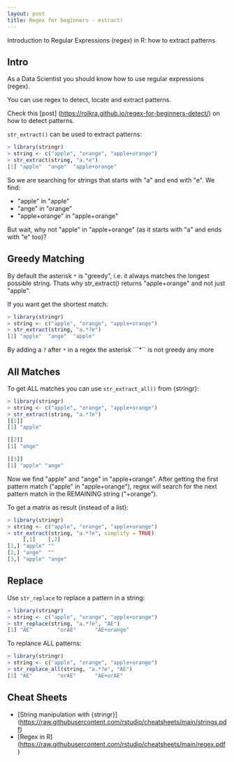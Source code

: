 ```yaml
---
layout: post
title: Regex for beginners - extract!
---
```


Introduction to Regular Expressions (regex) in R: how to extract patterns

## Intro

As a Data Scientist you should know how to use regular expressions (regex). 

You can use regex to detect, locate and extract patterns.

Check this [post] (https://rolkra.github.io/regex-for-beginners-detect/) on how to detect patterns.

```str_extract()``` can be used to extract patterns:


```R
> library(stringr)
> string <- c("apple", "orange", "apple+orange")
> str_extract(string, "a.*e")
[1] "apple"  "ange"  "apple+orange"
```

So we are searching for strings that starts with "a" and end with "e". We find:

* "apple" in "apple"
* "ange" in "orange"
* "apple+orange" in "apple+orange"

But wait, why not "apple" in "apple+orange" (as it starts with "a" and ends with "e" too)?

## Greedy Matching

By default the asterisk ```*``` is "greedy", i.e. it always matches the longest possible string. Thats why str_extract() returns "apple+orange" and not just "apple".

If you want get the shortest match:

```R
> library(stringr)
> string <- c("apple", "orange", "apple+orange")
> str_extract(string, "a.*?e")
[1] "apple"  "ange"  "apple"
```

By adding a ```?``` after ```*``` in a regex the asterisk ```*`` is not greedy any more

## All Matches

To get ALL matches you can use ```str_extract_all()``` from {stringr}:

```R
> library(stringr)
> string <- c("apple", "orange", "apple+orange")
> str_extract(string, "a.*?e")
[[1]]
[1] "apple"

[[2]]
[1] "ange"

[[3]]
[1] "apple" "ange" 
```

Now we find "apple" and "ange" in "apple+orange". After getting the first pattern match ("apple" in "apple+orange"), regex will search for the next pattern match in the REMAINING string ("+orange").

To get a matrix as result (instead of a list):

```R
> library(stringr)
> string <- c("apple", "orange", "apple+orange")
> str_extract(string, "a.*?e", simplify = TRUE)
     [,1]    [,2]  
[1,] "apple" ""    
[2,] "ange"  ""    
[3,] "apple" "ange"
```

## Replace

Use ```str_replace``` to replace a pattern in a string:

```R
> library(stringr)
> string <- c("apple", "orange", "apple+orange")
> str_replace(string, "a.*?e", "AE")
[1] "AE"        "orAE"      "AE+orange"
```

To replance ALL patterns:

```R
> library(stringr)
> string <- c("apple", "orange", "apple+orange")
> str_replace_all(string, "a.*?e", "AE")
[1] "AE"        "orAE"      "AE+orAE"
```

## Cheat Sheets

* [String manipulation with {stringr}] (https://raw.githubusercontent.com/rstudio/cheatsheets/main/strings.pdf)
* [Regex in R] (https://raw.githubusercontent.com/rstudio/cheatsheets/main/regex.pdf)
